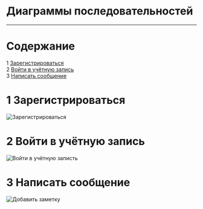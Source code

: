 # Диаграммы последовательностей
---

# Содержание
1 [Зарегистрироваться](#reg)  
2 [Войти в учётную запись](#login)  
3 [Написать сообщение](#add)

<a name="reg"/>

# 1 Зарегистрироваться
![Зарегистрироваться](../Registration.png)

<a name="login"/>

# 2 Войти в учётную запись
![Войти в учётную записть](../Sign%20in.png)

<a name="add"/>

# 3 Написать сообщение 
![Добавить заметку](../Message.png)
